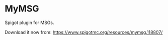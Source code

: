# MyMSG
Spigot plugin for MSGs.

Download it now from: https://www.spigotmc.org/resources/mymsg.118807/

